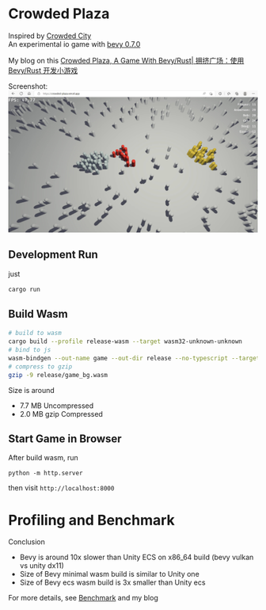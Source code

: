 # Crowded Plaza

Inspired by [Crowded City](https://crowdedcity.io)  
An experimental io game with [bevy 0.7.0](https://github.com/bevyengine/bevy)

My blog on this [Crowded Plaza, A Game With Bevy/Rust| 拥挤广场：使用 Bevy/Rust 开发小游戏](http://ma-yidong.com/2022/07/26/crowded-plaza/)

Screenshot:
![screenshot](./imgs/screenshot.jpg)

## Development Run

just

```bash
cargo run
```

## Build Wasm

```bash
# build to wasm
cargo build --profile release-wasm --target wasm32-unknown-unknown
# bind to js
wasm-bindgen --out-name game --out-dir release --no-typescript --target web target/wasm32-unknown-unknown/release-wasm/crowded-plaza.wasm
# compress to gzip
gzip -9 release/game_bg.wasm
```

Size is around

- 7.7 MB Uncompressed
- 2.0 MB gzip Compressed

## Start Game in Browser

After build wasm, run

```
python -m http.server
```

then visit `http://localhost:8000`

# Profiling and Benchmark

Conclusion

- Bevy is around 10x slower than Unity ECS on x86_64 build (bevy vulkan vs unity dx11)
- Size of Bevy minimal wasm build is similar to Unity one
- Size of Bevy ecs wasm build is 3x smaller than Unity ecs

For more details, see [Benchmark](./BENCHMARK.md) and my blog

